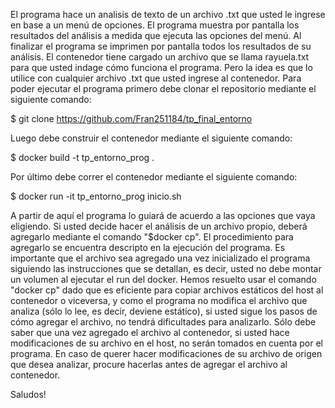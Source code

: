 El programa hace un analisis de texto de un archivo .txt que usted le ingrese en base a un menú de opciones. El programa muestra por pantalla los resultados del análisis a medida que ejecuta las opciones del menú. Al finalizar el programa se imprimen por pantalla todos los resultados de su análisis. El contenedor tiene cargado un archivo que se llama rayuela.txt para que usted indage cómo funciona el programa. Pero la idea es que lo utilice con cualquier archivo .txt que usted ingrese al contenedor. Para poder ejecutar el programa primero debe clonar el repositorio mediante el siguiente comando:

$ git clone https://github.com/Fran251184/tp_final_entorno

Luego debe construir el contenedor mediante el siguiente comando: 

$ docker build -t tp_entorno_prog . 

Por último debe correr el contenedor mediante el siguiente comando:

$ docker run -it tp_entorno_prog inicio.sh

A partir de aquí el programa lo guiará de acuerdo a las opciones que vaya eligiendo. Si usted decide hacer el análisis de un archivo propio, deberá agregarlo mediante el comando "$docker cp". El procedimiento para agregarlo se encuentra descripto en la ejecución del programa. Es importante que el archivo sea agregado una vez inicializado el programa siguiendo las instrucciones que se detallan, es decir, usted no debe montar un volumen al ejecutar el run del docker. Hemos resuelto usar el comando "docker cp" dado que es eficiente para copiar archivos estáticos del host al contenedor o viceversa, y como el programa no modifica el archivo que analiza (sólo lo lee, es decir, deviene estático), si usted sigue los pasos de cómo agregar el archivo, no tendrá dificultades para analizarlo. Sólo debe saber que una vez agregado el archivo al contenedor, si usted hace modificaciones de su archivo en el host, no serán tomados en cuenta por el programa. En caso de querer hacer modificaciones de su archivo de origen que desea analizar, procure hacerlas antes de agregar el archivo al contenedor.       



Saludos! 


